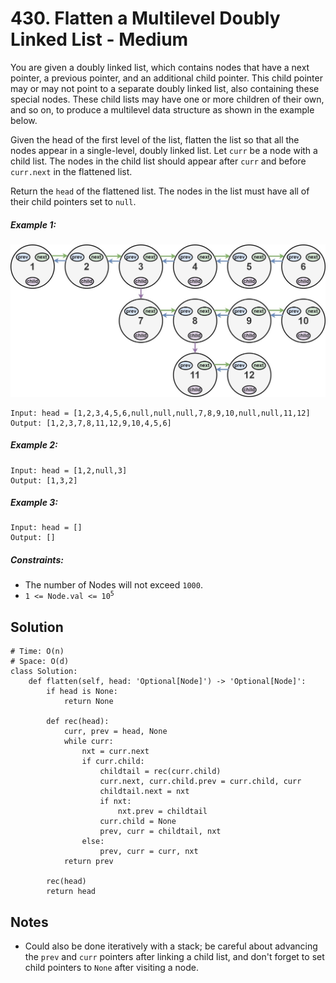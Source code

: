 # 430. Flatten a Multilevel Doubly Linked List - Medium

You are given a doubly linked list, which contains nodes that have a next pointer, a previous pointer, and an additional child pointer. This child pointer may or may not point to a separate doubly linked list, also containing these special nodes. These child lists may have one or more children of their own, and so on, to produce a multilevel data structure as shown in the example below.

Given the head of the first level of the list, flatten the list so that all the nodes appear in a single-level, doubly linked list. Let `curr` be a node with a child list. The nodes in the child list should appear after `curr` and before `curr.next` in the flattened list.

Return the `head` of the flattened list. The nodes in the list must have all of their child pointers set to `null`.

##### Example 1:

![](../assets/430-mldll.jpg)

```
Input: head = [1,2,3,4,5,6,null,null,null,7,8,9,10,null,null,11,12]
Output: [1,2,3,7,8,11,12,9,10,4,5,6]
```

##### Example 2:

```
Input: head = [1,2,null,3]
Output: [1,3,2]
```

##### Example 3:

```
Input: head = []
Output: []
```

##### Constraints:

- The number of Nodes will not exceed `1000`.
- <code>1 <= Node.val <= 10<sup>5</sup></code>

## Solution

```
# Time: O(n)
# Space: O(d)
class Solution:
    def flatten(self, head: 'Optional[Node]') -> 'Optional[Node]':
        if head is None:
            return None

        def rec(head):
            curr, prev = head, None
            while curr:
                nxt = curr.next
                if curr.child:
                    childtail = rec(curr.child)
                    curr.next, curr.child.prev = curr.child, curr
                    childtail.next = nxt
                    if nxt:
                        nxt.prev = childtail
                    curr.child = None
                    prev, curr = childtail, nxt
                else:
                    prev, curr = curr, nxt
            return prev
        
        rec(head)
        return head
```

## Notes
- Could also be done iteratively with a stack; be careful about advancing the `prev` and `curr` pointers after linking a child list, and don't forget to set child pointers to `None` after visiting a node.